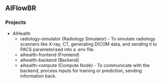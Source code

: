 ## AIFlowBR

### Projects

* AIHealth
  * radiology-simulator (Radiology Simulator) - To simulate radiology scanners like X-ray, CT, generating DICOM data, and sending it to PACS parameterized into a .env file.
  * aihealth-frontend (Frontend)
  * aihealth-backend (Backend)
  * aihealth-compute (Compute Node) - To communicate with the backend, process inputs for training or prediction, sending information back.

<!--

**Here are some ideas to get you started:**

🙋‍♀️ A short introduction - what is your organization all about?
🌈 Contribution guidelines - how can the community get involved?
👩‍💻 Useful resources - where can the community find your docs? Is there anything else the community should know?
🍿 Fun facts - what does your team eat for breakfast?
🧙 Remember, you can do mighty things with the power of [Markdown](https://docs.github.com/github/writing-on-github/getting-started-with-writing-and-formatting-on-github/basic-writing-and-formatting-syntax)
-->
